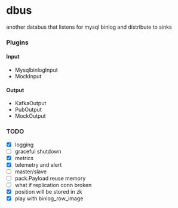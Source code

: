 # dbus
another databus that listens for mysql binlog and distribute to sinks

### Plugins

#### Input

- MysqlbinlogInput
- MockInput

#### Output

- KafkaOutput
- PubOutput
- MockOutput

### TODO

- [X] logging
- [ ] graceful shutdown
- [X] metrics
- [X] telemetry and alert
- [ ] master/slave
- [ ] pack.Payload reuse memory
- [ ] what if replication conn broken
- [X] position will be stored in zk
- [X] play with binlog_row_image
